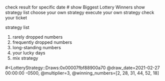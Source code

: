 check result for specific date #
show Biggest Lottery Winners
show strategy list 
choose your own strategy
execute your own strategy
check your ticket

strategy list
1. rarely dropped numbers
2. frequently dropped numbers
3. long-standing numbers
4. your lucky days
5. mix strategy

#<LotteryStrategy::Draws:0x00007fbf88900a70 @draw_date=2021-02-27 00:00:00 -0500, @multiplier=3, @winning_numbers=[2, 28, 31, 44, 52, 18]